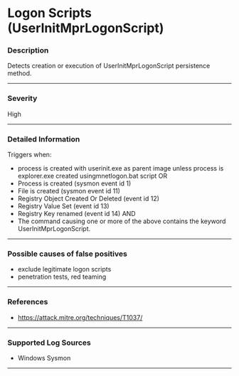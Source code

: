 # Logon Scripts (UserInitMprLogonScript)
### Description

Detects creation or execution of UserInitMprLogonScript persistence method.

-------------------
### Severity

High

-------------------

### Detailed Information

Triggers when:
  - process is created with userinit.exe as parent image unless process is explorer.exe created usingmnetlogon.bat script
OR
  - Process is created (sysmon event id 1)
  - File is created (sysmon event id 11)
  - Registry Object Created Or Deleted (event id 12)
  - Registry Value Set (event id 13)
  - Registry Key renamed (event id 14)
  AND
  - The command causing one or more of the above contains the keyword UserInitMprLogonScript.
  
-------------------

### Possible causes of false positives

- exclude legitimate logon scripts
- penetration tests, red teaming

-------------------
### References

- https://attack.mitre.org/techniques/T1037/

-------------------
### Supported Log Sources

- Windows Sysmon

-------------------
